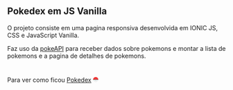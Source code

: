 ## Pokedex em JS Vanilla

O projeto consiste em uma pagina responsiva desenvolvida em IONIC JS, CSS e JavaScript Vanilla.

Faz uso da [pokeAPI](https://pokeapi.co/) para receber dados sobre pokemons e montar a lista de pokemons e a pagina de detalhes de pokemons.
#

Para ver como ficou [Pokedex](https://dev-pokedex-js.netlify.app/) 
<img src="./assets/img/pokeball_icon.svg" width="12">